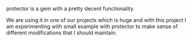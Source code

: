 protector is a gem with a pretty decent functionality. 

We are using it in one of our projects which is huge and with this project I am experimenting with small example with protector to make sense of different modifications that I should maintain. 